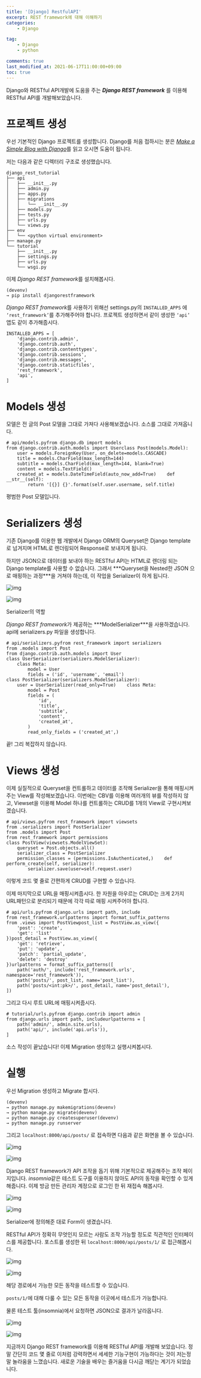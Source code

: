 ```yaml
---
title: '[Django] RestfulAPI'
excerpt: REST framework에 대해 이해하기
categories:
    - Django

tag:
    - Django
    - python

comments: true
last_modified_at: 2021-06-17T11:00:00+09:00
toc: true
---
```


Django와 RESTful API개발에 도움을 주는 ***Django REST framework*** 를 이용해 RESTful API를 개발해보았습니다.

# 프로젝트 생성

우선 기본적인 Django 프로젝트를 생성합니다. Django를 처음 접하시는 분은 [*Make a Simple Blog with Django*](https://medium.com/wasd/django로-간단한-블로그-만들기-1-개요-프로젝트-구성-83d03ec74395)를 읽고 오시면 도움이 됩니다.

저는 다음과 같은 디렉터리 구조로 생성했습니다.

```
django_rest_tutorial
├── api
│   ├── __init__.py
│   ├── admin.py
│   ├── apps.py
│   ├── migrations
│   │   └── __init__.py
│   ├── models.py
│   ├── tests.py
│   ├── urls.py
│   └── views.py
├── env
│   └── <python virtual environment>
├── manage.py
└── tutorial
    ├── __init__.py
    ├── settings.py
    ├── urls.py
    └── wsgi.py
```

이제 *Django REST framework*를 설치해봅시다.

```
(devenv)
→ pip install djangorestframework
```

*Django REST framework*를 사용하기 위해선 settings.py의 `INSTALLED_APPS` 에 `‘rest_framework’`를 추가해주어야 합니다. 프로젝트 생성하면서 같이 생성한 `‘api’` 앱도 같이 추가해줍시다.

```
INSTALLED_APPS = [
    'django.contrib.admin',
    'django.contrib.auth',
    'django.contrib.contenttypes',
    'django.contrib.sessions',
    'django.contrib.messages',
    'django.contrib.staticfiles',
    'rest_framework',
    'api',
]
```

# Models 생성

모델은 전 글의 Post 모델을 그대로 가져다 사용해보겠습니다. 소스를 그대로 가져옵니다.

```
# api/models.pyfrom django.db import models
from django.contrib.auth.models import Userclass Post(models.Model):
    user = models.ForeignKey(User, on_delete=models.CASCADE)
    title = models.CharField(max_length=144)
    subtitle = models.CharField(max_length=144, blank=True)
    content = models.TextField()
    created_at = models.DateTimeField(auto_now_add=True)    def __str__(self):
        return '[{}] {}'.format(self.user.username, self.title)
```

평범한 Post 모델입니다. 

# Serializers 생성

기존 Django를 이용한 웹 개발에서 Django ORM의 Queryset은 Django template로 넘겨지며 HTML로 렌더링되어 Response로 보내지게 됩니다.

하지만 JSON으로 데이터를 보내야 하는 RESTful API는 HTML로 렌더링 되는 Django template를 사용할 수 없습니다. 그래서 ***Queryset을 Nested한 JSON
으로 매핑하는 과정\***을 거쳐야 하는데, 이 작업을  Serializer이 하게 됩니다.

![img](https://miro.medium.com/max/60/1*AjXUSAQ5WPHi2lvfRKD08g.jpeg?q=20)

![img](https://miro.medium.com/max/1024/1*AjXUSAQ5WPHi2lvfRKD08g.jpeg)

Serializer의 역할

*Django REST framework*가 제공하는 ***ModelSerializer\***을 사용하겠습니다. api에 serializers.py 파일을 생성합니다.

```
# api/serializers.pyfrom rest_framework import serializers
from .models import Post
from django.contrib.auth.models import User
class UserSerializer(serializers.ModelSerializer):
    class Meta:
        model = User
        fields = ('id', 'username', 'email')
class PostSerializer(serializers.ModelSerializer):
    user = UserSerializer(read_only=True)    class Meta:
        model = Post
        fields = (
            'id',
            'title',
            'subtitle',
            'content',
            'created_at',
        )
        read_only_fields = ('created_at',)
```

끝! 그리 복잡하지 않습니다. 

# Views 생성

이제 실질적으로 Queryset을 컨트롤하고 데이터를 조작해 Serializer을 통해 매핑시켜주는 View를 작성해보겠습니다. 이번에는 CBV를 이용해 여러개의 뷰를 작성하지 않고, Viewset을 이용해 Model 하나를 컨트롤하는 CRUD를
1개의 View로 구현시켜보겠습니다.

```
# api/views.pyfrom rest_framework import viewsets
from .serializers import PostSerializer
from .models import Post
from rest_framework import permissions
class PostView(viewsets.ModelViewSet):
    queryset = Post.objects.all()
    serializer_class = PostSerializer
    permission_classes = (permissions.IsAuthenticated,)    def perform_create(self, serializer):
        serializer.save(user=self.request.user)
```

이렇게 코드 몇 줄로 간편하게 CRUD를 구현할 수 있습니다.

이제 마지막으로 URL을 매핑시켜줍시다. 한 자원을 아우르는 CRUD는 크게
2가지 URL패턴으로 분리되기 때문에 각각 따로 매핑 시켜주어야 합니다.

```
# api/urls.pyfrom django.urls import path, include
from rest_framework.urlpatterns import format_suffix_patterns
from .views import PostViewpost_list = PostView.as_view({
    'post': 'create',
    'get': 'list'
})post_detail = PostView.as_view({
    'get': 'retrieve',
    'put': 'update',
    'patch': 'partial_update',
    'delete': 'destroy'
})urlpatterns = format_suffix_patterns([
    path('auth/', include('rest_framework.urls', namespace='rest_framework')),
    path('posts/', post_list, name='post_list'),
    path('posts/<int:pk>/', post_detail, name='post_detail'),
])
```

그리고 다시 루트 URL에 매핑시켜줍시다.

```
# tutorial/urls.pyfrom django.contrib import admin
from django.urls import path, includeurlpatterns = [
    path('admin/', admin.site.urls),
    path('api/', include('api.urls')),
]
```

소스 작성이 끝났습니다! 이제 Migration 생성하고 실행시켜봅시다.

# 실행

우선 Migration 생성하고 Migrate 합시다.

```
(devenv)
→ python manage.py makemigrations(devenv)
→ python manage.py migrate(devenv)
→ python manage.py createsuperuser(devenv)
→ python manage.py runserver
```

그리고 `localhost:8000/api/posts/` 로 접속하면 다음과 같은 화면을 볼 수 있습니다.

![img](https://miro.medium.com/max/60/1*Bt_4ldSbkiqTTN9yd3aluA.png?q=20)

![img](https://miro.medium.com/max/2560/1*Bt_4ldSbkiqTTN9yd3aluA.png)



Django REST framework가 API 조작을 돕기 위해 기본적으로 제공해주는
조작 페이지입니다. *insomnia*같은 테스트 도구를 이용하지 않아도 API의 동작을 확인할 수 있게 해줍니다. 이제 방금 만든 관리자 계정으로 로그인 한 뒤 재접속 해봅시다.

![img](https://miro.medium.com/max/60/1*X7uKGHtld60H5o6YJzzXpw.png?q=20)

![img](https://miro.medium.com/max/2560/1*X7uKGHtld60H5o6YJzzXpw.png)

Serializer에 정의해준 대로 Form이 생겼습니다.

RESTful API가 정확히 무엇인지 모르는 사람도 조작 가능할 정도로 직관적인 인터페이스를 제공합니다. 포스트를 생성한 뒤 `localhost:8000/api/posts/1/` 로 접근해봅시다.

![img](https://miro.medium.com/max/58/1*PLvLebFNOBmdVZMoIeprNg.png?q=20)

![img](https://miro.medium.com/max/1270/1*PLvLebFNOBmdVZMoIeprNg.png)

해당 경로에서 가능한 모든 동작을 테스트할 수 있습니다.

`posts/1/`에 대해 다룰 수 있는 모든 동작을 이곳에서 테스트가 가능합니다.

물론 테스트 툴(insomnia)에서 요청하면 JSON으로 결과가 날라옵니다.

![img](https://miro.medium.com/max/60/1*ojx5ObaoyCSQb7YjMFCNrQ.png?q=20)

![img](https://miro.medium.com/max/1084/1*ojx5ObaoyCSQb7YjMFCNrQ.png)

지금까지 Django REST framework를 이용해 RESTful API를 개발해 보았습니다. 정말 간단히 코드 몇 줄로 이처럼 강력하면서 세세한 기능구현이 가능하다는 것이 저는정말 놀라움을 느꼈습니다. 새로운 기술을 배우는 즐거움을 다시금 깨닫는 계기가 되었습니다.

